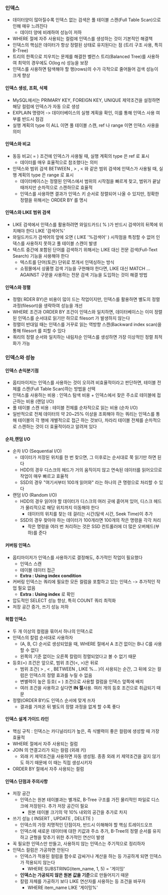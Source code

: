 ### 인덱스
- 데이터양이 많아질수록 인덱스 없는 검색은 풀 테이블 스캔(Full Table Scan)으로 인해 매우 느려진다
  - 데이터 양에 비례하여 성능이 저하
- WHERE 절에 자주 사용되는 컬럼에 인덱스를 생성하는 것이 기본적인 해결책
- 인덱스의 핵심은 데이터가 항상 정렬된 상태로 유지된다는 점 (트리 구조 사용,  특히 B-Tree)
- 트리의 한쪽으로 치우치는 문제를 해결한 벨런스 트리(Balanced Tree)를 사용하여 최악의 경우에도 O(log n) 성능을 보장
- 인덱스를 사용하면 탐색해야 할 행(rows)의 수가 극적으로 줄어들어 검색 성능이 크게 향상

#### 인덱스 생성, 조회, 삭제
- MySQL에서는 PRIMARY KEY, FOREIGN KEY, UNIQUE 제약조건을 설정하면 해당 컬럼에 인덱스가 자동 으로 생성
- EXPLAIN 명령어 -> 데이터베이스의 실행 계획을 확인, 이를 통해 인덱스 사용 여부를 반드시 점검
- 실행 계획의 type 이 ALL 이면 풀 테이블 스캔, ref 나 range 이면 인덱스 사용을 의미

#### 인덱스와 비교
- 동등 비교( = ) 조건에 인덱스가 사용될 때, 실행 계획의 type 은 ref 로 표시
  - 데이터를 매우 효율적으로 참조했다는 의미
- 인덱스와 범위 검색 BETWEEN , > , < 와 같은 범위 검색에 인덱스가 사용될 때, 실행 계획의 type 은 range 로 표시
  - 데이터베이스는 정렬된 인덱스에서 범위의 시작점을 빠르게 찾고, 범위가 끝날 때까지만 순차적으로 스캔하므로 효율적
  - 인덱스를 사용하면 결과가 인덱스 키 순서로 정렬되어 나올 수 있지만, 정확한 정렬을 위해서는 ORDER BY 를 명시

#### 인덱스와 LIKE 범위 검색
- LIKE 검색에서 인덱스를 활용하려면 와일드카드( % )가 반드시 검색어의 뒤쪽에 위치해야 한다 LIKE '검색어%' 
- 와일드카드가 검색어의 앞에 오면 ( LIKE '%검색어' ) 시작점을 특정할 수 없어 인덱스를 사용하지 못하고 풀 테이블 스캔이 발생
- 텍스트 중간에 포함된 단어를 검색하기 위해서는 LIKE 대신 전문 검색(Full-Text Search) 기능을 사용해야 한다
  - 텍스트를 단어(토큰) 단위로 쪼개서 인덱싱하는 방식
  - 쇼핑몰에서 상품명 검색 기능을 구현해야 한다면, LIKE 대신 MATCH ... AGAINST 구문을 사용하는 전문 검색 기능을 도입하는 것이 해결 방법

#### 인덱스와 정렬
- 정렬( RDER BY)은 비용이 많이 드는 작업이지만, 인덱스를 활용하면 별도의 정렬 과정(filesort)을 생략하여 성능을 개선
- WHERE 조건과 ORDER BY 조건이 인덱스와 일치하면, 데이터베이스는 이미 정렬된 인덱스를 순서대로 읽기만 하므로 filesort 가 발생하지 않는다
- 정렬이 반대일 때는 인덱스를 거꾸로 읽는 역방향 스캔(Backward index scan)을 통해 filesort 를 피할 수 있다
- 쿼리의 정렬 순서와 일치하는 내림차순 인덱스를 생성하면 가장 이상적인 정렬 최적화가 가능

### 인덱스와 성능

#### 인덱스 손익분기점
- 옵티마이저는 인덱스를 사용하는 것이 오히려 비효율적이라고 판단하면, 테이블 전체를 스캔(Full Table Scan)하는 방법을 선택
- 인덱스를 사용하는 비용 : 인덱스 탐색 비용 + 인덱스에서 찾은 주소로 테이블에 접근하는 비용 (랜덤 I/O)
- 풀 테이블 스캔 비용 : 테이블 전체를 순차적으로 읽는 비용 (순차 I/O)
- 일반적으로 전체 데이터의 약 20~25% 이상을 조회해야 하는 쿼리는 인덱스를 통해 테이블의 각 행에 개별적으로 접근 하는 것보다, 차라리 테이블 전체를 순차적으로 스캔하는 것이 더 효율적이라고 알려져 있다

#### 순차,랜덤 I/O
- 순차 I/O (Sequential I/O)
  - 데이터가 저장된 위치를 한 번 찾으면, 그 이후로는 순서대로 쭉 읽기만 하면 된다
  - HDD의 경우 디스크의 헤드가 거의 움직이지 않고 연속된 데이터를 읽어오므로 작업이 매우 빠르고 효율적 
  - SSD의 경우 "여기서부터 100개 읽어와" 라는 하나의 큰 명령으로 처리할 수 있다
- 랜덤 I/O (Random I/O)
  - HDD의 경우 읽어야 할 데이터가 디스크의 여러 곳에 흩어져 있어, 디스크 헤드가 물리적으로 해당 위치까지 이동해야 한다
    - 데이터의 위치를 찾는 데 걸리는 시간(탐색 시간, Seek Time)이 추가
  - SSD의 경우 찾아야 하는 데이터가 100개라면 100개의 작은 명령을 각각 처리
    - 작은 명령을 여러 번 처리하는 것은 SSD 컨트롤러에 더 많은 오버헤드(부하)를 준다

#### 커버링 인덱스
- 옵티마이저가 인덱스를 사용하기로 결정해도, 추가적인 작업이 필요했다
  - 인덱스 스캔
  - 테이블 데이터 접근
  - **Extra : Using index condition**
- 커버링 인덱스는 쿼리에 필요한 모든 컬럼을 포함하고 있는 인덱스 -> 추가적인 작업 필요 없음
  - **Extra : Using index** 로 확인
- 압도적인 SELECT 성능 향상, 특히 COUNT 쿼리 최적화
- 저장 공간 증가, 쓰기 성능 저하

#### 복합 인덱스
- 두 개 이상의 컬럼을 묶어서 하나의 인덱스로
- 인덱스의 칼럼 순서대로 사용하자
  - (A, B, C) 순서로 생성되었을 때, WHERE 절에서 A 조건 없이는 B나 C를 사용할 수 없다
  - 왼쪽의 기준 없이는 오른쪽 칼럼이 정렬되었다고 볼 수 없기 때문
- 등호(=) 조건은 앞으로, 범위 조건(<, >)은 뒤로
  - 범위 조건( > , < , BETWEEN , LIKE %... )이 사용되는 순간, 그 뒤에 오는 컬럼은 인덱스의 정렬 효과를 누릴 수 없음
  - 변별력이 높은 등호( = ) 조건으로 사용할 컬럼을 인덱스 앞쪽에 배치
  - 여러 조건을 사용하고 싶다면 **IN 절**사용. 여러 개의 등호 조건으로 취급되기 때문
- 정렬(ORDER BY)도 인덱스 순서에 맞게 쓰자
  - 결과를 가져온 뒤 별도의 정렬 과정을 없게 할 수록 좋다

#### 인덱스 설계 가이드 라인
- 핵심 규칙 : 인덱스는 카디널리티가 높은, 즉 식별력이 좋은 컬럼에 생성할 때 가장 효율적
- WHERE 절에서 자주 사용되는 컬럼
- JOIN 의 연결고리가 되는 컬럼 (외래 키)
  - 외래 키 제약조건을 사용하면 자동 생성됨. 종종 외래 키 제약조건을 걸지 않기도 하기 때문에 이 때는 직접 생성시키자
- ORDER BY 절에서 자주 사용되는 컬럼

#### 인덱스 단점과 주의사항
- 저장 공간
  - 인덱스는 원본 테이블과는 별개로, B-Tree 구조를 가진 물리적인 파일로 디스크에 저장된다. 추가 저장 공간이 필요
    - 원본 테이블 크기의 약 10% 내외의 공간을 추가로 차지
- 쓰기 성능 ( INSERT , UPDATE , DELETE )
  - 인덱스의 가장 치명적인 단점이자, 반드시 이해해야 할 핵심 트레이드오프
  - 인덱스에 새로운 데이터에 대한 키값과 주소 추가, B-Tree의 정렬 순서를 유지하고 균형을 맞추기 위한 추가적인 연산이 발생
- 꼭 필요한 인덱스만 만들고, 사용하지 않는 인덱스는 주기적으로 정리하자
- 인덱스 컬럼은 가공하면 안된다
  - 인덱스가 적용된 컬럼을 함수로 감싸거나 계산을 하는 등 가공하게 되면 인덱스가 적용되지 않는다
    - WHERE SUBSTRING(item_name, 1, 5) = '게이밍'
  - **인덱스는 가공되지 않은 원본 값을 기준**으로 만들어지기 때문
  - 칼럼 자체를 가공하기 보다 LIKE 연산자를 사용하는 등 조건을 바꾸자
    - WHERE item_name LIKE '게이밍%'